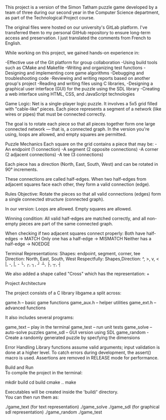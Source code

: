 This project is a version of the Simon Tatham puzzle game developed by a team of three during our second year in the Computer Science department, as part of the Technological Project course.

The original files were hosted on our university's GitLab platform. I've transferred them to my personal GitHub repository to ensure long-term access and preservation. I just translated the comments from French to English.

While working on this project, we gained hands-on experience in:

-Effective use of the Git platform for group collaboration
-Using build tools such as CMake and Makefile
-Writing and organizing test functions
-Designing and implementing core game algorithms
-Debugging and troubleshooting code
-Reviewing and writing reports based on another group's project
-Reading and writing files using C libraries,
-Designing a graphical user interface (GUI) for the puzzle using the SDL library
-Creating a web interface using HTML, CSS, and JavaScript technologies

Game Logic:
Net is a single-player logic puzzle. It involves a 5x5 grid filled with "cable-like" pieces. Each piece represents a segment of a network (like wires or pipes) that must be connected correctly.

The goal is to rotate each piece so that all pieces together form one large connected network — that is, a connected graph. In the version you're using, loops are allowed, and empty squares are permitted.

Puzzle Mechanics
Each square on the grid contains a piece that may be:
-An endpoint (1 connection)
-A segment (2 opposite connections)
-A corner (2 adjacent connections) 
-A tee (3 connections)

Each piece has a direction (North, East, South, West) and can be rotated in 90° increments.

These connections are called half-edges. When two half-edges from adjacent squares face each other, they form a valid connection (edge).

Rules
Objective:
Rotate the pieces so that all valid connections (edges) form a single connected structure (connected graph).

In our version:
Loops are allowed.
Empty squares are allowed.

Winning condition:
All valid half-edges are matched correctly, and all non-empty pieces are part of the same connected graph.

When checking if two adjacent squares connect properly:
Both have half-edges ->	MATCH
Only one has a half-edge ->	MISMATCH
Neither has a half-edge	-> NOEDGE

Terminal Representations:
Shapes:	endpoint, segment, corner, tee	  
Direction: North, East, South, West
Respectfully: Shapes,Direction:
^, >, v, <
|, -, |, -
└, ┌, ┐, ┘
┴, ├, ┬, ┤

We also added a shape called "Cross" which has the representation: + 

Project Architecture

The project consists of a C library libgame.a split across:

game.h – basic game functions
game_aux.h – helper utilities
game_ext.h – advanced functions

It also includes several programs:

game_text – play in the terminal
game_test – run unit tests
game_solve – auto-solve puzzles
game_sdl – GUI version using SDL
game_random - Create a randomly generated puzzle by specfying the dimensions

Error Handling
Library functions assume valid arguments; input validation is done at a higher level. To catch errors during development, the assert() macro is used. Assertions are removed in RELEASE mode for performance.

Build and Run  
To compile the project in the terminal:

mkdir build
cd build
cmake ..
make 

Executables will be created inside the 'build/' directory.  
You can then run them as:

./game_text (for text representation)
./game_solve
./game_sdl (for graphical sdl representation)
./game_random 
./game_test



